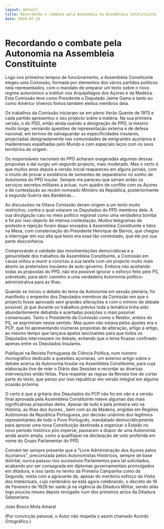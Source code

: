 ```yaml
---
layout: default
title: Recordando o combate pela Autonomia na Assembleia Constituinte
date: 2024-07-23
---
```

# Recordando o combate pela Autonomia na Assembleia Constituinte

Logo nos primeiros tempos de funcionamento, a Assembleia Constituinte elegeu uma Comissão, formada por elementos dos vários partidos políticos nela representados, com o mandato de preparar um texto sobre o novo regime autonómico a instituir nos Arquipélagos dos Açores e da Madeira. Esta Comissão teve como Presidente o Deputado Jaime Gama e tanto eu como Américo Viveiros fomos também eleitos membros dela.

Os trabalhos da Comissão iniciaram-se em pleno Verão Quente de 1975 e cada partido apresentou o seu projecto sobre a matéria. Na sua primeira versão, o do PSD, então ainda usando a designação de PPD, ia mesmo muito longe, versando questões de representação externa e de defesa nacional, em termos de salvaguardar as especificidades insulares, projectadas designadamente nas comunidades de emigrantes açorianos e madeirenses espalhadas pelo Mundo e com especiais laços com os seus territórios de origem. 

Os responsáveis nacionais do PPD acharam exageradas algumas dessas propostas e daí surgiu um segundo projecto, mais moderado. Mas o certo é que muitos anos depois a versão inicial reapareceu em alguns jornais, com o intuito de provar a existência de sementes de separatismo no sonho de Autonomia do PPD Insular. Sempre me pareceu que seriam então os serviços secretos militares a actuar, num quadro de conflito com os Açores e de contestação ao recém nomeado Ministro da República, posteriormente à segunda Guerra das Bandeiras...

As discussões na Oitava Comissão deram origem a um texto muito restrictivo, contra o qual votaram os Deputados do PPD membros dela. A sua divulgação caiu no meio político regional como uma verdadeira bomba e foi por isso objecto de intensa contestação. Muitos telegramas de protesto e rejeição foram daqui enviados à Assembleia Constituinte e lidos na Mesa, com consternação do Presidente Henrique de Barros, que chegou a interrogar em voz alta que texto era esse tão contestado, que ele por sua parte desconhecia.

Comprovando a validade das movimentações democráticas e a genuinidade dos trabalhos da Assembleia Constituinte, a Comissão em causa voltou a reunir e concluiu a sua tarefa com um projecto muito mais aberto às pretensões insulares de auto-governo. Embora não aceitando todas as propostas do PPD, não era possível ignorar o esforço feito pelo PS, sobretudo, para abrir caminho a uma verdadeira Autonomia político-administrativa para as Ilhas.

Quando se iniciou o debate do tema da Autonomia em sessão plenária, foi manifesto o empenho dos Deputados membros da Comissão em que o projecto fosse aprovado sem grandes alterações e com o mínimo de debate possível, já que durante os trabalhos prévios toda a temática tinha sido abundantemente debatida e acertadas posições o mais possível consensuais. Tanto o Presidente da Comissão como o Relator, ambos do PS, se exprimiram nesse sentido. Mas quem não estava pelos ajustes era o PCP, que foi apresentando inúmeras propostas de alteração, artigo a artigo, ao mesmo tempo que lançava apelos lancinantes para que todos os Deputados interviessem no debate, evitando que o tema ficasse confinado apenas entre os Deputados Insulares.

Publiquei na Revista Portuguesa de Ciência Política, num número monográfico dedicado a questões açorianas, um extenso artigo sobre o debate acerca da Autonomia Insular na Assembleia Constituinte, para cuja elaboração tive de reler o Diário das Sessões e recordar as diversas intervenções então feitas. Para respeitar as regras da Revista tive de cortar parte do texto, que penso por isso republicar em versão integral em alguma ocasião próxima.

O certo é que a gritaria dos Deputados do PCP não foi em vão e a versão final aprovada pela Assembleia Constituinte reteve algumas das mais significativas propostas deles. Apesar de tudo e pela primeira vez na História, as Ilhas dos Açores , bem com as da Madeira, erigidas em Regiões Autónomas da República Portuguesa, por decisão unânime dos legítimos representantes de todo o Povo Português, mandatado democráticamente para aprovar uma nova Constituição  destinada a organizar o Estado no novo período histórico pós imperial, passaram a dispor de uma Autonomia ainda assim ampla, como a qualifiquei na declaração de voto proferida em nome do Grupo Parlamentar do PPD. 

Convém ter sempre presente que a "Livre Administração dos Açores pelos Açorianos", preconizada pelos Autonomistas Históricos, sempre de base distrital, nunca passou nos sucessivos Parlamentos para tal solicitados, acabando por ser consagrada em diplomas governamentais promulgados em ditadura, e isso tanto no termo da Primeira Campanha como da Segunda, nesta com a agravante de, apesar do meritório esforço da Visita dos Intelectuais, cujo centenário se está agora celebrando, o decreto de 16 de Fevereiro de 1928 ter saído já na vigência da Ditadura Militar, sendo aliás logo poucos meses depois revogado num dos primeiros actos da Ditadura Salazariana.


João Bosco Mota Amaral

(Por convicção pessoal, o Autor não respeita o assim chamado Acordo Ortográfico.)